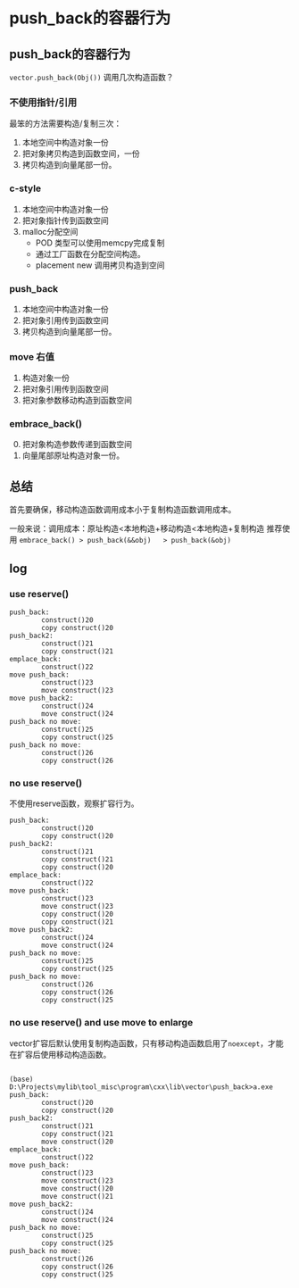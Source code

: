 # push_back的容器行为

## push_back的容器行为
`vector.push_back(Obj())` 调用几次构造函数？

### 不使用指针/引用
最笨的方法需要构造/复制三次：
1. 本地空间中构造对象一份
2. 把对象拷贝构造到函数空间，一份
3. 拷贝构造到向量尾部一份。

### c-style
1. 本地空间中构造对象一份
2. 把对象指针传到函数空间
3. malloc分配空间
	- POD 类型可以使用memcpy完成复制
	- 通过工厂函数在分配空间构造。
	- placement new 调用拷贝构造到空间

### push_back
1. 本地空间中构造对象一份
2. 把对象引用传到函数空间
3. 拷贝构造到向量尾部一份。

### move 右值
1. 构造对象一份
2. 把对象引用传到函数空间
3. 把对象参数移动构造到函数空间

### embrace_back() 
0. 把对象构造参数传递到函数空间
1. 向量尾部原址构造对象一份。


## 总结
首先要确保，移动构造函数调用成本小于复制构造函数调用成本。

一般来说：调用成本：原址构造<本地构造+移动构造<本地构造+复制构造
推荐使用 `embrace_back() > push_back(&&obj)   > push_back(&obj) `

## log
### use reserve()
```
push_back:
        construct()20
        copy construct()20
push_back2:
        construct()21
        copy construct()21
emplace_back:
        construct()22
move push_back:
        construct()23
        move construct()23
move push_back2:
        construct()24
        move construct()24
push_back no move:
        construct()25
        copy construct()25
push_back no move:
        construct()26
        copy construct()26
```

### no use reserve()

不使用reserve函数，观察扩容行为。

```
push_back:
        construct()20
        copy construct()20
push_back2:
        construct()21
        copy construct()21
        copy construct()20
emplace_back:
        construct()22
move push_back:
        construct()23
        move construct()23
        copy construct()20
        copy construct()21
move push_back2:
        construct()24
        move construct()24
push_back no move:
        construct()25
        copy construct()25
push_back no move:
        construct()26
        copy construct()26
        copy construct()25
```

### no use reserve() and use move to enlarge

vector扩容后默认使用复制构造函数，只有移动构造函数启用了`noexcept`，才能在扩容后使用移动构造函数。

```

(base) D:\Projects\mylib\tool_misc\program\cxx\lib\vector\push_back>a.exe
push_back:
        construct()20
        copy construct()20
push_back2:
        construct()21
        copy construct()21
        move construct()20
emplace_back:
        construct()22
move push_back:
        construct()23
        move construct()23
        move construct()20
        move construct()21
move push_back2:
        construct()24
        move construct()24
push_back no move:
        construct()25
        copy construct()25
push_back no move:
        construct()26
        copy construct()26
        copy construct()25
```
